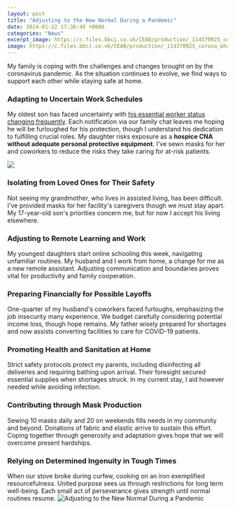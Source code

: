 ```yaml
---
layout: post
title: "Adjusting to the New Normal During a Pandemic"
date: 2024-01-22 17:36:49 +0000
categories: "News"
excerpt_image: https://c.files.bbci.co.uk/CEAB/production/_114370925_corona_what_you_need_to_do_09sep_640_3x-nc-2.png
image: https://c.files.bbci.co.uk/CEAB/production/_114370925_corona_what_you_need_to_do_09sep_640_3x-nc-2.png
---
```


My family is coping with the challenges and changes brought on by the coronavirus pandemic. As the situation continues to evolve, we find ways to support each other while staying safe at home. 
### Adapting to Uncertain Work Schedules
My oldest son has faced uncertainty with [his essential worker status changing frequently](https://yt.io.vn/collection/ahl). Each notification via our family chat leaves me hoping he will be furloughed for his protection, though I understand his dedication to fulfilling crucial roles. My daughter risks exposure as a **hospice CNA without adequate personal protective equipment**. I've sewn masks for her and coworkers to reduce the risks they take caring for at-risk patients. 

![](https://s0.hfdstatic.com/sites/the_hartford/pubimgs/1444712822987.jpg?v=2021-08-12_084239351)
### Isolating from Loved Ones for Their Safety 
Not seeing my grandmother, who lives in assisted living, has been difficult. I've provided masks for her facility's caregivers though we must stay apart. My 17-year-old son's priorities concern me, but for now I accept his living elsewhere.
### Adjusting to Remote Learning and Work 
My youngest daughters start online schooling this week, navigating unfamiliar routines. My husband and I work from home, a change for me as a new remote assistant. Adjusting communication and boundaries proves vital for productivity and family cooperation.
### Preparing Financially for Possible Layoffs
One-quarter of my husband's coworkers faced furloughs, emphasizing the job insecurity many experience. We budget carefully considering potential income loss, though hope remains. My father wisely prepared for shortages and now assists converting facilities to care for COVID-19 patients.
### Promoting Health and Sanitation at Home
Strict safety protocols protect my parents, including disinfecting all deliveries and requiring bathing upon arrival. Their foresight secured essential supplies when shortages struck. In my current stay, I aid however needed while avoiding infection.
### Contributing through Mask Production  
Sewing 10 masks daily and 20 on weekends fills needs in my community and beyond. Donations of fabric and elastic arrive to sustain this effort. Coping together through generosity and adaptation gives hope that we will overcome present hardships.
### Relying on Determined Ingenuity in Tough Times  
When our stove broke during curfew, cooking on an iron exemplified resourcefulness. United purpose sees us through restrictions for long term well-being. Each small act of perseverance gives strength until normal routines resume.
![Adjusting to the New Normal During a Pandemic](https://c.files.bbci.co.uk/CEAB/production/_114370925_corona_what_you_need_to_do_09sep_640_3x-nc-2.png)